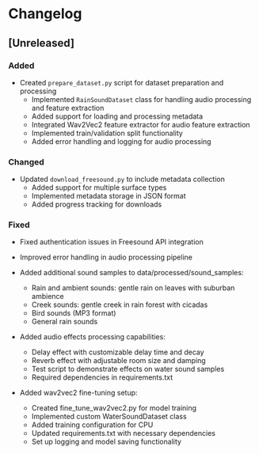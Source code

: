 # Changelog

## [Unreleased]

### Added
- Created `prepare_dataset.py` script for dataset preparation and processing
  - Implemented `RainSoundDataset` class for handling audio processing and feature extraction
  - Added support for loading and processing metadata
  - Integrated Wav2Vec2 feature extractor for audio feature extraction
  - Implemented train/validation split functionality
  - Added error handling and logging for audio processing

### Changed
- Updated `download_freesound.py` to include metadata collection
  - Added support for multiple surface types
  - Implemented metadata storage in JSON format
  - Added progress tracking for downloads

### Fixed
- Fixed authentication issues in Freesound API integration
- Improved error handling in audio processing pipeline

- Added additional sound samples to data/processed/sound_samples:
  - Rain and ambient sounds: gentle rain on leaves with suburban ambience
  - Creek sounds: gentle creek in rain forest with cicadas
  - Bird sounds (MP3 format)
  - General rain sounds 

- Added audio effects processing capabilities:
  - Delay effect with customizable delay time and decay
  - Reverb effect with adjustable room size and damping
  - Test script to demonstrate effects on water sound samples
  - Required dependencies in requirements.txt

- Added wav2vec2 fine-tuning setup:
  - Created fine_tune_wav2vec2.py for model training
  - Implemented custom WaterSoundDataset class
  - Added training configuration for CPU
  - Updated requirements.txt with necessary dependencies
  - Set up logging and model saving functionality 